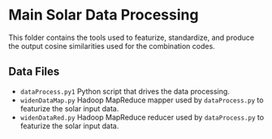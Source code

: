 # Main Solar Data Processing
This folder contains the tools used to featurize, standardize, and produce the
output cosine similarities used for the combination codes.

## Data Files

* `dataProcess.py1` Python script that drives the data processing.
* `widenDataMap.py` Hadoop MapReduce mapper used by `dataProcess.py` to featurize the solar input data.
* `widenDataRed.py` Hadoop MapReduce reducer used by `dataProcess.py` to featurize the solar input data.
